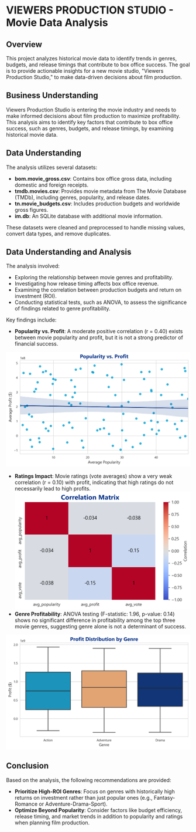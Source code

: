 
 # VIEWERS PRODUCTION STUDIO - Movie Data Analysis

  ## Overview
   
   This project analyzes historical movie data to identify trends in genres, budgets, and release timings that contribute to box office success. The goal is to provide actionable insights for a new movie studio, \"Viewers Production Studio,\" to make data-driven decisions about film production.
 
   ## Business Understanding
  
   Viewers Production Studio is entering the movie industry and needs to make informed decisions about film production to maximize profitability. This analysis aims to identify key factors that contribute to box office success, such as genres, budgets, and release timings, by examining historical movie data.
   
   ## Data Understanding
    
   The analysis utilizes several datasets:
    
   - **bom.movie_gross.csv**: Contains box office gross data, including domestic and foreign receipts.
   - **tmdb.movies.csv**: Provides movie metadata from The Movie Database (TMDb), including genres, popularity, and release dates.
   - **tn.movie_budgets.csv**: Includes production budgets and worldwide gross figures.
   - **im.db**: An SQLite database with additional movie information.
   
   These datasets were cleaned and preprocessed to handle missing values, convert data types, and remove duplicates.
   
   ## Data Understanding and Analysis
   
   The analysis involved:
    
   - Exploring the relationship between movie genres and profitability.
   - Investigating how release timing affects box office revenue.
   - Examining the correlation between production budgets and return on investment (ROI).
   - Conducting statistical tests, such as ANOVA, to assess the significance of findings related to genre profitability.
   
   Key findings include:
    
   - **Popularity vs. Profit**: A moderate positive correlation (r = 0.40) exists between movie popularity and profit, but it is not a strong predictor of financial success.

![image](./imgs/popularity_vs_profit.png)

   - **Ratings Impact**: Movie ratings (vote averages) show a very weak correlation (r = 0.10) with profit, indicating that high ratings do not necessarily lead to high profits.
![image](./imgs/correlation_heatmap.png)
   - **Genre Profitability**: ANOVA testing (F-statistic: 1.96, p-value: 0.14) shows no significant difference in profitability among the top three movie genres, suggesting genre alone 
     is not a determinant of success.

![image](./imgs/anova_boxplot.png)
   
   ## Conclusion
    
   Based on the analysis, the following recommendations are provided:
    
   - **Prioritize High-ROI Genres**: Focus on genres with historically high returns on investment rather than just popular ones (e.g., Fantasy-Romance or Adventure-Drama-Sport).
   - **Optimize Beyond Popularity**: Consider factors like budget efficiency, release timing, and market trends in addition to popularity and ratings when planning film production.
 

